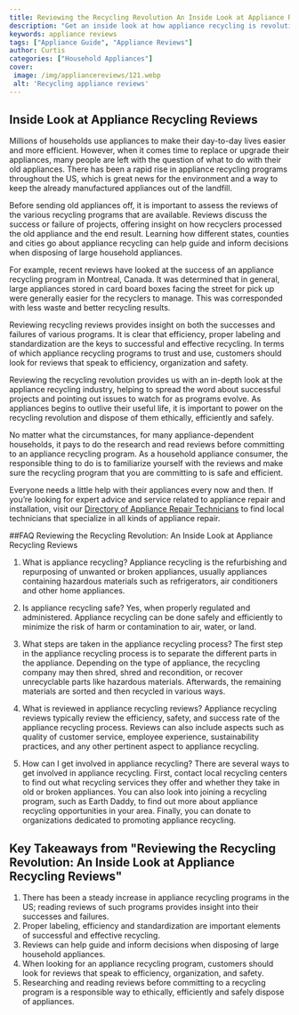 ```yaml
---
title: Reviewing the Recycling Revolution An Inside Look at Appliance Recycling Reviews
description: "Get an inside look at how appliance recycling is revolutionizing our environment Discover how recycling reviews help individuals make conscious decisions on what items to recycle and how to do it responsibly"
keywords: appliance reviews
tags: ["Appliance Guide", "Appliance Reviews"]
author: Curtis
categories: ["Household Appliances"]
cover: 
 image: /img/appliancereviews/121.webp
 alt: 'Recycling appliance reviews'
---
```

## Inside Look at Appliance Recycling Reviews

Millions of households use appliances to make their day-to-day lives easier and more efficient. However, when it comes time to replace or upgrade their appliances, many people are left with the question of what to do with their old appliances. There has been a rapid rise in appliance recycling programs throughout the US, which is great news for the environment and a way to keep the already manufactured appliances out of the landfill. 

Before sending old appliances off, it is important to assess the reviews of the various recycling programs that are available. Reviews discuss the success or failure of projects, offering insight on how recyclers processed the old appliance and the end result. Learning how different states, counties and cities go about appliance recycling can help guide and inform decisions when disposing of large household appliances. 

For example, recent reviews have looked at the success of an appliance recycling program in Montreal, Canada. It was determined that in general, large appliances stored in card board boxes facing the street for pick up were generally easier for the recyclers to manage. This was corresponded with less waste and better recycling results. 

Reviewing recycling reviews provides insight on both the successes and failures of various programs. It is clear that efficiency, proper labeling and standardization are the keys to successful and effective recycling. In terms of which appliance recycling programs to trust and use, customers should look for reviews that speak to efficiency, organization and safety.

Reviewing the recycling revolution provides us with an in-depth look at the appliance recycling industry, helping to spread the word about successful projects and pointing out issues to watch for as programs evolve. As appliances begins to outlive their useful life, it is important to power on the recycling revolution and dispose of them ethically, efficiently and safely. 

No matter what the circumstances, for many appliance-dependent households, it pays to do the research and read reviews before committing to an appliance recycling program. As a household appliance consumer, the responsible thing to do is to familiarize yourself with the reviews and make sure the recycling program that you are committing to is safe and efficient.

Everyone needs a little help with their appliances every now and then. If you’re looking for expert advice and service related to appliance repair and installation, visit our [Directory of Appliance Repair Technicians](./pages/appliance-repair-technicians) to find local technicians that specialize in all kinds of appliance repair.

##FAQ Reviewing the Recycling Revolution: An Inside Look at Appliance Recycling Reviews
1. What is appliance recycling? 
Appliance recycling is the refurbishing and repurposing of unwanted or broken appliances, usually appliances containing hazardous materials such as refrigerators, air conditioners and other home appliances.

2. Is appliance recycling safe? 
Yes, when properly regulated and administered. Appliance recycling can be done safely and efficiently to minimize the risk of harm or contamination to air, water, or land.

3. What steps are taken in the appliance recycling process? 
The first step in the appliance recycling process is to separate the different parts in the appliance. Depending on the type of appliance, the recycling company may then shred, shred and recondition, or recover unrecyclable parts like hazardous materials. Afterwards, the remaining materials are sorted and then recycled in various ways.

4. What is reviewed in appliance recycling reviews? 
Appliance recycling reviews typically review the efficiency, safety, and success rate of the appliance recycling process. Reviews can also include aspects such as quality of customer service, employee experience, sustainability practices, and any other pertinent aspect to appliance recycling.

5. How can I get involved in appliance recycling? 
There are several ways to get involved in appliance recycling. First, contact local recycling centers to find out what recycling services they offer and whether they take in old or broken appliances. You can also look into joining a recycling program, such as Earth Daddy, to find out more about appliance recycling opportunities in your area. Finally, you can donate to organizations dedicated to promoting appliance recycling.

## Key Takeaways from "Reviewing the Recycling Revolution: An Inside Look at Appliance Recycling Reviews"

1. There has been a steady increase in appliance recycling programs in the US; reading reviews of such programs provides insight into their successes and failures.
2. Proper labeling, efficiency and standardization are important elements of successful and effective recycling.
3. Reviews can help guide and inform decisions when disposing of large household appliances.
4. When looking for an appliance recycling program, customers should look for reviews that speak to efficiency, organization, and safety.
5. Researching and reading reviews before committing to a recycling program is a responsible way to ethically, efficiently and safely dispose of appliances.
